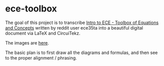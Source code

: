 # ece-toolbox
The goal of this project is to transcribe [Intro to ECE - Toolbox of Equations and Concepts](https://www.reddit.com/r/ECE/comments/5dtt6p/intro_to_ece_toolbox_of_equations_and_concepts/) written by reddit user ece35ta into a beautiful digital document via LaTeX and CircuiTekz.

The images are [here](https://imgur.com/a/kCt5O).

The basic plan is to first draw all the diagrams and formulas, and then see to the proper alignment / phrasing.

